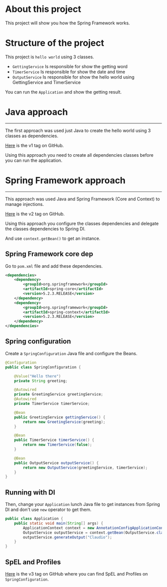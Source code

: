 # About this project

This project will show you how the Spring Framework works.

# Structure of the project

This project is `hello world` using 3 classes.

- `GettingService` Is responsible for show the getting word
- `TimerService` Is responsible for show the date and time
- `OutputService` Is responsible for show the hello world using GettingService and TimerService

You can run the `Application` and show the getting result.

# Java approach

---

The first approach was used just Java to create the hello world using 3 classes as dependencies.

[Here](https://github.com/claudio4git/spring-framework-prep/releases/tag/spring-core-in-java-v1) is the v1 tag on GitHub.

Using this approach you need to create all dependencies classes before you can run the application.

# Spring Framework approach

---

This approach was used Java and Spring Framework (Core and Context) to manage injections.

[Here](https://github.com/claudio4git/spring-framework-prep/releases/tag/spring-core-in-java-v2) is the v2 tag on GitHub.

Using this approach you configure the classes dependencies and delegate the classes dependencies to Spring DI.

And use `context.getBean()` to get an instance.

## Spring Framework core dep

Go to `pom.xml` file and add these dependencies.

```xml
<dependencies>
    <dependency>
        <groupId>org.springframework</groupId>
        <artifactId>spring-core</artifactId>
        <version>5.2.3.RELEASE</version>
    </dependency>
    <dependency>
        <groupId>org.springframework</groupId>
        <artifactId>spring-context</artifactId>
        <version>5.2.3.RELEASE</version>
    </dependency>
</dependencies>
```

## Spring configuration

Create a `SpringConfiguration` Java file and configure the Beans.

```java
@Configuration
public class SpringConfiguration {

    @Value("Hello there")
    private String greeting;

    @Autowired
    private GreetingService greetingService;
    @Autowired
    private TimerService timerService;

    @Bean
    public GreetingService gettingService() {
        return new GreetingService(greeting);
    }

    @Bean
    public TimerService timerService() {
        return new TimerService(false);
    }

    @Bean
    public OutputService outputService() {
        return new OutputService(greetingService, timerService);
    }
}
```

## Running with DI

Then, change your `Application` lunch Java file to get instances from Spring DI and don't use `new` operator to get them.

```java
public class Application {
    public static void main(String[] args) {
        ApplicationContext context = new AnnotationConfigApplicationContext(SpringConfiguration.class);
        OutputService outputService = context.getBean(OutputService.class);
        outputService.generateOutput("Claudio");
    }
}
```

## SpEL and Profiles

[Here](https://github.com/claudio4git/spring-framework-prep/releases/tag/spring-core-in-java-v1) is the v3 tag on GitHub where you can find SpEL and Profiles on `SpringConfiguration`.
